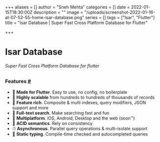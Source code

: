 +++
aliases = []
author = "Sneh Mehta"
categories = []
date = 2022-01-15T18:30:00Z
description = ""
image = "/uploads/screenshot-2022-01-16-at-07-52-55-home-isar-database.png"
series = []
tags = ["Isar", "Flutter"]
title = "Isar Database | Super Fast Cross Platform Database for Flutter"

+++
# Isar Database

###### Super Fast Cross Platform Database for flutter

### Features [#](https://pub.dev/packages/isar#features)

* 💙 **Made for Flutter**. Easy to use, no config, no boilerplate
* 🚀 **Highly scalable** from hundreds to hundreds of thousands of records
* 🍭 **Feature rich**. Composite & multi indexes, query modifiers, JSON support and more
* 🔎 **Full-text search**. Make searching fast and fun
* 📱 **Multiplatform**. iOS, Android, Desktop and the web (soon™)
* 🧪 **ACID semantics**. Rely on consistency
* ⏱ **Asynchronous**. Parallel query operations & multi-isolate support
* 💃 **Static typing**. Compile-time checked and autocompleted queries